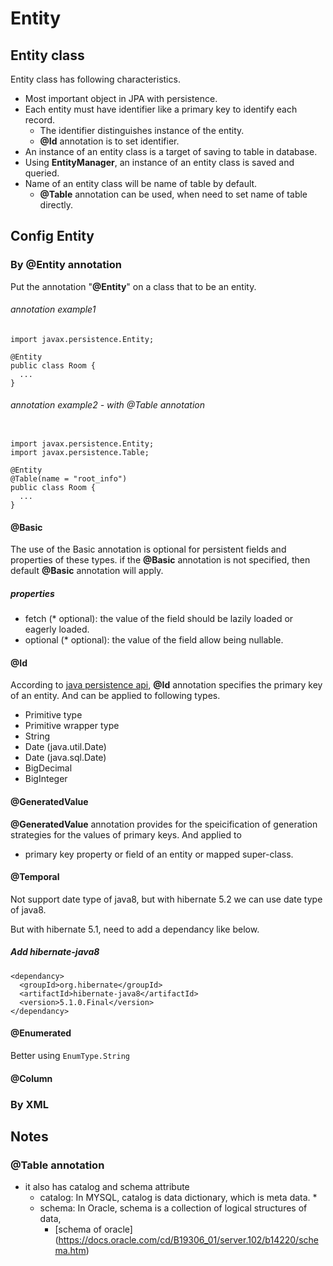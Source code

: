 # Entity
## Entity class
Entity class has following characteristics.
* Most important object in JPA with persistence.
* Each entity must have identifier like a primary key to identify each record.
  * The identifier distinguishes instance of the entity.
  * **@Id** annotation is to set identifier.
* An instance of an entity class is a target of saving to table in database.
* Using **EntityManager**, an instance of an entity class is saved and queried.
* Name of an entity class will be name of table by default.
  * **@Table** annotation can be used, when need to set name of table directly.

## Config Entity

### By @Entity annotation
Put the annotation "**@Entity**" on a class that to be an entity.

###### annotation example1
```
import javax.persistence.Entity;

@Entity
public class Room {
  ...
}

```

###### annotation example2 - with @Table annotation

```

import javax.persistence.Entity;
import javax.persistence.Table;

@Entity
@Table(name = "root_info")
public class Room {
  ...
}

```

#### @Basic
The use of the Basic annotation is optional for persistent fields and properties of these types.
if the **@Basic** annotation is not specified, then default **@Basic** annotation will apply.

##### properties
* fetch (* optional): the value of the field should be lazily loaded or eagerly loaded.
* optional (* optional): the value of the field allow being nullable.

#### @Id
According to [java persistence api](https://docs.oracle.com/javaee/7/api/javax/persistence/Id.html), **@Id** annotation specifies the primary key of an entity. And can be applied to following types.
* Primitive type
* Primitive wrapper type
* String
* Date (java.util.Date)
* Date (java.sql.Date)
* BigDecimal
* BigInteger

#### @GeneratedValue
**@GeneratedValue** annotation provides for the speicification of generation strategies for the values of primary keys.
And applied to
* primary key property or field of an entity or mapped super-class.


#### @Temporal
Not support date type of java8, but with hibernate 5.2 we can use date type of java8.

But with hibernate 5.1, need to add a dependancy like below.

##### Add hibernate-java8
```
<dependancy>
  <groupId>org.hibernate</groupId>
  <artifactId>hibernate-java8</artifactId>
  <version>5.1.0.Final</version>
</dependancy>
```

#### @Enumerated
Better using `EnumType.String`


#### @Column

### By XML







## Notes
### @Table annotation
* it also has catalog and schema attribute
  * catalog: In MYSQL, catalog is data dictionary, which is meta data.
    *
  * schema: In Oracle, schema is a collection of logical structures of data,
    * [schema of oracle] (https://docs.oracle.com/cd/B19306_01/server.102/b14220/schema.htm)
